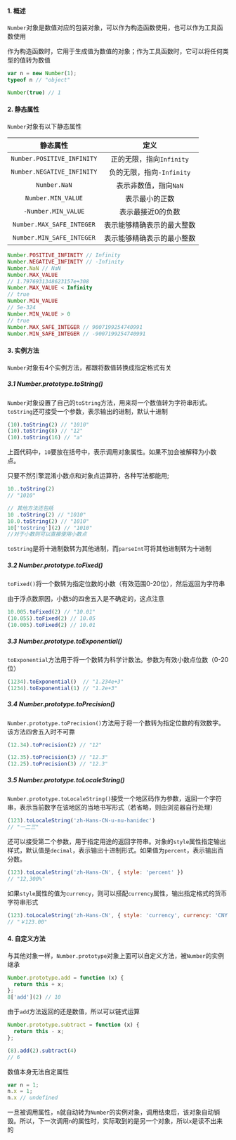 #### 1. 概述

`Number`对象是数值对应的包装对象，可以作为构造函数使用，也可以作为工具函数使用

作为构造函数时，它用于生成值为数值的对象；作为工具函数时，它可以将任何类型的值转为数值

```js
var n = new Number(1);
typeof n // "object"

Number(true) // 1
```

#### 2. 静态属性

`Number`对象有以下静态属性

|          静态属性          |            定义            |
| :------------------------: | :------------------------: |
| `Number.POSITIVE_INFINITY` |  正的无限，指向`Infinity`  |
| `Number.NEGATIVE_INFINITY` | 负的无限，指向`-Infinity`  |
|        `Number.NaN`        |   表示非数值，指向`NaN`    |
|     `Number.MIN_VALUE`     |       表示最小的正数       |
|    `-Number.MIN_VALUE`     |     表示最接近0的负数      |
| `Number.MAX_SAFE_INTEGER`  | 表示能够精确表示的最大整数 |
| `Number.MIN_SAFE_INTEGER`  | 表示能够精确表示的最小整数 |

```js
Number.POSITIVE_INFINITY // Infinity
Number.NEGATIVE_INFINITY // -Infinity
Number.NaN // NaN
Number.MAX_VALUE
// 1.7976931348623157e+308
Number.MAX_VALUE < Infinity
// true
Number.MIN_VALUE
// 5e-324
Number.MIN_VALUE > 0
// true
Number.MAX_SAFE_INTEGER // 9007199254740991
Number.MIN_SAFE_INTEGER // -9007199254740991
```

#### 3. 实例方法

`Number`对象有4个实例方法，都跟将数值转换成指定格式有关 

##### 3.1 Number.prototype.toString()

`Number`对象设置了自己的`toString`方法，用来将一个数值转为字符串形式。`toString`还可接受一个参数，表示输出的进制，默认十进制

```js
(10).toString(2) // "1010"
(10).toString(8) // "12"
(10).toString(16) // "a"
```

上面代码中，`10`要放在括号中，表示调用对象属性。如果不加会被解释为小数点。

只要不然引擎混淆小数点和对象点运算符，各种写法都能用;

```js
10..toString(2)
// "1010"

// 其他方法还包括
10 .toString(2) // "1010"
10.0.toString(2) // "1010"
10['toString'](2) // "1010"
//对于小数则可以直接使用小数点
```

`toString`是将十进制数转为其他进制，而`parseInt`可将其他进制转为十进制

##### 3.2 Number.prototype.toFixed()

`toFixed()`将一个数转为指定位数的小数（有效范围0-20位），然后返回为字符串

由于浮点数原因，小数`5`的四舍五入是不确定的，这点注意

```js
10.005.toFixed(2) // "10.01"
(10.055).toFixed(2) // 10.05
(10.005).toFixed(2) // 10.01
```

##### 3.3 Number.prototype.toExponential()

`toExponential`方法用于将一个数转为科学计数法。参数为有效小数点位数（0-20位）

```js
(1234).toExponential()  // "1.234e+3"
(1234).toExponential(1) // "1.2e+3"
```

##### 3.4 Number.prototype.toPrecision()

`Number.prototype.toPrecision()`方法用于将一个数转为指定位数的有效数字。该方法四舍五入时不可靠

```js
(12.34).toPrecision(2) // "12"

(12.35).toPrecision(3) // "12.3"
(12.25).toPrecision(3) // "12.3"
```

##### 3.5 Number.prototype.toLocaleString()

`Number.prototype.toLocaleString()`接受一个地区码作为参数，返回一个字符串，表示当前数字在该地区的当地书写形式（若省略，则由浏览器自行处理）

```js
(123).toLocaleString('zh-Hans-CN-u-nu-hanidec')
// "一二三"
```

还可以接受第二个参数，用于指定用途的返回字符串。对象的`style`属性指定输出样式，默认值是`decimal`，表示输出十进制形式。如果值为`percent`，表示输出百分数。

```js
(123).toLocaleString('zh-Hans-CN', { style: 'percent' })
// "12,300%"
```

如果`style`属性的值为`currency`，则可以搭配`currency`属性，输出指定格式的货币字符串形式

```js
(123).toLocaleString('zh-Hans-CN', { style: 'currency', currency: 'CNY' })
// "￥123.00"
```

#### 4. 自定义方法

与其他对象一样，`Number.prototype`对象上面可以自定义方法，被`Number`的实例继承

```js
Number.prototype.add = function (x) {
  return this + x;
};
8['add'](2) // 10
```

由于`add`方法返回的还是数值，所以可以链式运算

```js
Number.prototype.subtract = function (x) {
  return this - x;
};

(8).add(2).subtract(4)
// 6
```

数值本身无法自定属性

```js
var n = 1;
n.x = 1;
n.x // undefined
```

一旦被调用属性，`n`就自动转为`Number`的实例对象，调用结束后，该对象自动销毁。所以，下一次调用`n`的属性时，实际取到的是另一个对象，所以`x`是读不出来的